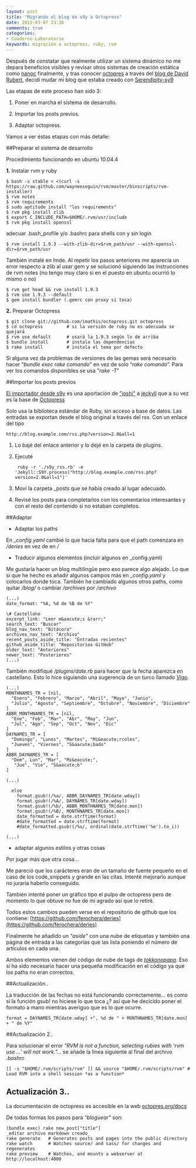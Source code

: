 ```yaml
---
layout: post
title: "Migrando el blog de s9y a Octopress"
date: 2012-03-07 23:36
comments: true
categories: 
- Cuaderno-Laboratorio
keywords: migración a octopress, ruby, rvm
---
```

Después de constatar que realmente utilizar un sistema dinámico no me depara beneficios visibles y revisar otros sistemas de creación estática como [nanoc](http://nanoc.stoneship.org) finalmente, y tras conocer [octopres](http://octopress.org) a través del [blog de David Rubert](http://www3.uji.es/~vrubert), decidí mudar mi blog que estaba creado con [Serendipity-sy9](http://www.s9y.org)

Las etapas de este proceso han sido 3:

1. Poner en marcha el sistema de desarrollo.

2. Importar los posts previos.

3. Adaptar octopress.

<!--more-->Vamos a ver éstas etapas con más detalle:

##Preparar el sistema de desarrollo

Procedimiento funcionando en ubuntu 10.04.4

**1.** Instalar rvm y ruby

```
$ bash -s stable < <(curl -s https://raw.github.com/wayneeseguin/rvm/master/binscripts/rvm-installer)
$ rvm notes
$ rvm requirements
$ sudo aptitude install "los requirements"
$ rvm pkg install zlib
$ export C_INCLUDE_PATH=$HOME/.rvm/usr/include
$ rvm pkg install openssl
```
   
adecuar .bash_profile y/o .bashrc para shells con y sin login

```
$ rvm install 1.9.3 --with-zlib-dir=$rvm_path/usr --with-openssl-dir=$rvm_path/usr
```

También instalé en lmde. Al repetir los pasos anteriores me aparecía un error respecto a zlib al usar gem y se solucionó siguiendo las instrucciones de rvm notes (no tengo muy claro si en el puesto en ubuntu ocurrió lo mismo o no)

```
$ rvm get head && rvm install 1.9.3
$ rvm use 1.9.3 --default
$ gem install bundler (.gemrc con proxy si toca)
```

**2.** Preparar Octopress 

```
$ git clone git://github.com/imathis/octopress.git octopress
$ cd octopress         # si la versión de ruby no es adecuada se quejará
$ rvm use default      # usará la 1.9.3 según lo de arriba
$ bundle install       # instala las dependencias
$ rake install         # instala el tema por defecto
```

Si alguna vez da problemas de versiones de las gemas será necesario hacer “_bundle exec rake comando_” en vez de solo “_rake comando_”. Para ver los comandos disponibles se usa "_rake -T_"

##Importar los posts previos

[El importador desde s9y](https://github.com/mojombo/jekyll/pull/399) es una aportación de ["joshi"](https://github.com/joschi) a [jeckyll](https://github.com/mojombo/jekyll) que a su vez es la base de [Octopress](http://octopress.org)

Solo usa la biblioteca estándar de Ruby, sin acceso a base de datos. Las entradas se exportan desde el blog original a través del rss. Con un enlace del tipo

    http://blog.example.com/rss.php?version=2.0&all=1

1. Lo bajé del enlace anterior y lo dejé en la carpeta de plugins.

2. Ejecuté 

        ruby -r './s9y_rss.rb' -e 'Jekyll::S9Y.process("http://blog.example.com/rss.php?version=2.0&all=1")'

3. Moví la carpeta _posts que se había creado al lugar adecuado.

4. Revisé los posts para completarlos con los comentarios interesantes y con el resto del contenido si no estaban completos.

##Adaptar

* Adaptar los paths

En _\_config.yaml_ cambié lo que hacía falta para que el path comenzara en _/deries_ en vez de en _/_

* Traducir algunos elementos (incluir algunos en _config.yaml)

Me gustaría hacer un blog multilingüe pero eso parece algo alejado. Lo que si que he hecho es añadir algunos campos más en _\_config.yaml_ y colocarlos donde toca. También he cambiado algunos otros paths, como quitar _/blog/_ o cambiar _/archives_ por _/archivo_

    (...)
    date_format: "%A, %d de %B de %Y"

    \# Castellano
    excerpt_link: "Leer m&aacute;s &rarr;" 
    search_text: "Buscar"
    blog_nav_text: "Bitácora"
    archives_nav_text: "Archivo"
    recent_posts_aside_title: "Entradas recientes"
    github_aside_title: "Repositorios GitHub"
    older_text: "Anteriores"
    newer_text: "Posteriores"
    (...)

También modifiqué _/plugins/date.rb_ para hacer que la fecha aparezca en castellano. Esto lo hice siguiendo una sugerencia de un turco llamado [_Vigo_](https://github.com/vigo/octopress/blob/master/plugins/date.rb).

    (...)
    MONTHNAMES_TR = [nil,
      "Enero", "Febrero", "Marzo", "Abril", "Mayo", "Junio",
      "Julio", "Agosto", "Septiembre", "Octubre", "Noviembre", "Diciembre"
    ]
    ABBR_MONTHNAMES_TR = [nil,
      "Ene", "Feb", "Mar", "Abr", "May", "Jun",
      "Jul", "Ago", "Sep", "Oct", "Nov", "Dic"
    ]
    DAYNAMES_TR = [
      "Domingo", "Lunes", "Martes", "Mi&eacute;rcoles", 
      "Jueves", "Viernes", "S&aacute;bado"
    ]
    ABBR_DAYNAMES_TR = [
      "Dom", Lun", "Mar", "Mi&eacute;",
       "Jue", "Vie", "S&aacute;b"
    ]

    (...)

      else
        format.gsub!(/%a/, ABBR_DAYNAMES_TR[date.wday])
        format.gsub!(/%A/, DAYNAMES_TR[date.wday])
        format.gsub!(/%b/, ABBR_MONTHNAMES_TR[date.mon])
        format.gsub!(/%B/, MONTHNAMES_TR[date.mon])
        date_formatted = date.strftime(format)
        #date_formatted = date.strftime(format)
        #date_formatted.gsub!(/%o/, ordinal(date.strftime('%e').to_i))

    (...)

* adaptar algunos estilos y otras cosas

Por jugar más que otra cosa...

Me pareció que los carácteres eran de un tamaño de fuente pequeño en el caso de los code_snippets y grande en las citas. Intenté mejorarlo aunque no juraría haberlo conseguido.

También intenté poner un gráfico tipo el pulpo de octopress pero de momento lo que obtuve no fue de mi agrado así que lo retiré.

Todos estos cambios pueden verse en el repositorio de github que los contiene: [https://github.com/ferochera/deries](https://github.com/ferochera/deries)

Finalmente he añadido un _"aside"_ con una nube de etiquetas y también una página de entrada a las categorías que las lista poniendo el número de artículos en cada una.

Ambos elementos vienen del código de nube de tags de [_tokkonopapa_](https://github.com/tokkonopapa/octopress-tagcloud). Eso si ha sido necesario hacer una pequeña modificación en el código ya que los paths no eran correctos.

##Actualización..

La traducción de las fechas no está funcionando correctamente... es como si la función gsub! no hiciese lo que toca ¿? así que he decicido poner el formato a mano mientras averiguo que es lo que ocurre.

    format = DAYNAMES_TR[date.wday] +", %d de " + MONTHNAMES_TR[date.mon] + " de %Y"

##Actualización 2..

Para solucionar el error *"RVM is not a function, selecting rubies with 'rvm use ...' will not work."...* se añade la linea siguiente al final del archivo *.bashrc*

    [[ -s "$HOME/.rvm/scripts/rvm" ]] && source "$HOME/.rvm/scripts/rvm" # Load RVM into a shell session *as a function*
    
## Actualización 3..

La documentación de octopress es accesible en la web [octopres.org/docs](http://octopress.org/docs)

De todas formas los pasos para _"bloguear"_ son:

	(bundle exec) rake new_post["title"]
	_editar archivo markdown creado_
	rake generate   # Generates posts and pages into the public directory
	rake watch      # Watches source/ and sass/ for changes and regenerates
	rake preview    # Watches, and mounts a webserver at http://localhost:4000
